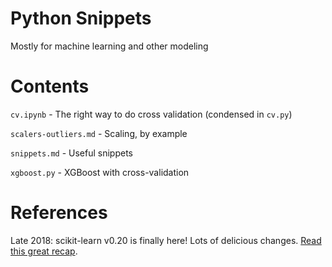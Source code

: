 # Python Snippets

Mostly for machine learning and other modeling

# Contents

`cv.ipynb` - The right way to do cross validation (condensed in `cv.py`)

`scalers-outliers.md` - Scaling, by example

`snippets.md` - Useful snippets

`xgboost.py` - XGBoost with cross-validation


# References

Late 2018: scikit-learn v0.20 is finally here! Lots of delicious changes. [Read this great recap](https://medium.com/dunder-data/from-pandas-to-scikit-learn-a-new-exciting-workflow-e88e2271ef62).
